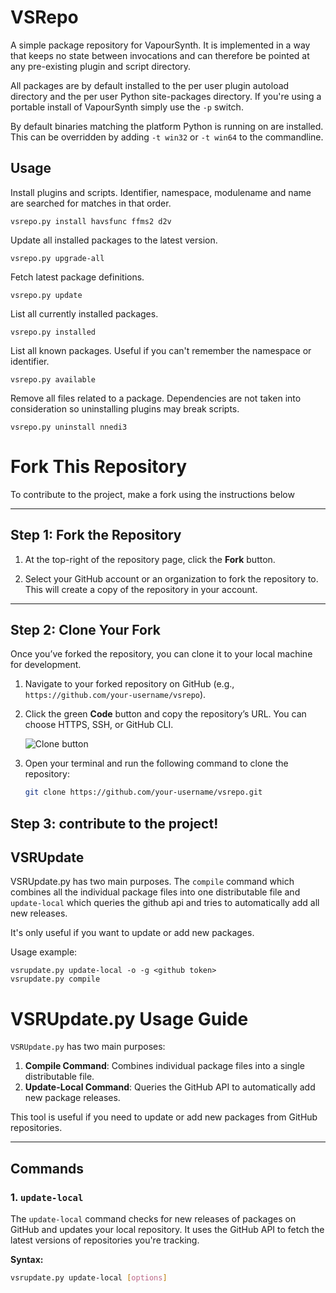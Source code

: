 VSRepo
======

A simple package repository for VapourSynth. It is implemented in a way that
keeps no state between invocations and can therefore be pointed at any
pre-existing plugin and script directory.

All packages are by default installed to the per user plugin autoload directory
and the per user Python site-packages directory. If you're using a portable
install of VapourSynth simply use the `-p` switch.

By default binaries matching the platform Python is running on are installed.
This can be overridden by adding `-t win32` or `-t win64` to the commandline.

Usage
-----

Install plugins and scripts. Identifier, namespace, modulename and name
are searched for matches in that order.
```
vsrepo.py install havsfunc ffms2 d2v
```

Update all installed packages to the latest version.
```
vsrepo.py upgrade-all
```

Fetch latest package definitions.
```
vsrepo.py update
```

List all currently installed packages.
```
vsrepo.py installed
```

List all known packages. Useful if you can't remember the namespace or
identifier.
```
vsrepo.py available
```

Remove all files related to a package. Dependencies are not taken into
consideration so uninstalling plugins may break scripts.
```
vsrepo.py uninstall nnedi3
```
# Fork This Repository

To contribute to the project, make a fork using the instructions below

---
## Step 1: Fork the Repository

1) At the top-right of the repository page, click the **Fork** button.

2) Select your GitHub account or an organization to fork the repository to. This will create a copy of the repository in your account.

---

## Step 2: Clone Your Fork

Once you’ve forked the repository, you can clone it to your local machine for development.

1. Navigate to your forked repository on GitHub (e.g., `https://github.com/your-username/vsrepo`).
2. Click the green **Code** button and copy the repository’s URL. You can choose HTTPS, SSH, or GitHub CLI.

   ![Clone button](https://docs.github.com/assets/images/help/repository/code-button.png)

3. Open your terminal and run the following command to clone the repository:

   ```bash
   git clone https://github.com/your-username/vsrepo.git

## Step 3: contribute to the project!

VSRUpdate
---------

VSRUpdate.py has two main purposes. The `compile` command which combines all
the individual package files into one distributable file and `update-local`
which queries the github api and tries to automatically add all new releases.

It's only useful if you want to update or add new packages.

Usage example:
```
vsrupdate.py update-local -o -g <github token>
vsrupdate.py compile
```

# VSRUpdate.py Usage Guide

`VSRUpdate.py` has two main purposes:

1. **Compile Command**: Combines individual package files into a single distributable file.
2. **Update-Local Command**: Queries the GitHub API to automatically add new package releases.

This tool is useful if you need to update or add new packages from GitHub repositories.

---

## Commands

### 1. `update-local`
The `update-local` command checks for new releases of packages on GitHub and updates your local repository. It uses the GitHub API to fetch the latest versions of repositories you're tracking.

**Syntax:**
```bash
vsrupdate.py update-local [options]